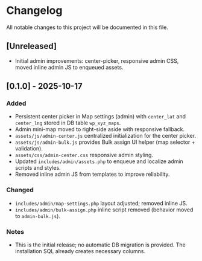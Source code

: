 # Changelog

All notable changes to this project will be documented in this file.

## [Unreleased]
- Initial admin improvements: center-picker, responsive admin CSS, moved inline admin JS to enqueued assets.

## [0.1.0] - 2025-10-17
### Added
- Persistent center picker in Map settings (admin) with `center_lat` and `center_lng` stored in DB table `wp_xyz_maps`.
- Admin mini-map moved to right-side aside with responsive fallback.
- `assets/js/admin-center.js` centralized initialization for the center picker.
- `assets/js/admin-bulk.js` provides Bulk assign UI helper (map selector + validation).
- `assets/css/admin-center.css` responsive admin styling.
- Updated `includes/admin/assets.php` to enqueue and localize admin scripts and styles.
- Removed inline admin JS from templates to improve reliability.

### Changed
- `includes/admin/map-settings.php` layout adjusted; removed inline JS.
- `includes/admin/bulk-assign.php` inline script removed (behavior moved to `admin-bulk.js`).

### Notes
- This is the initial release; no automatic DB migration is provided. The installation SQL already creates necessary columns.
